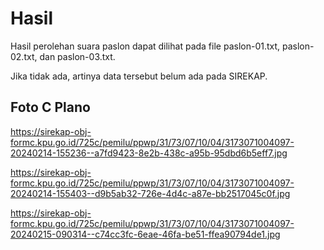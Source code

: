 # Hasil

Hasil perolehan suara paslon dapat dilihat pada file paslon-01.txt, paslon-02.txt, dan paslon-03.txt.

Jika tidak ada, artinya data tersebut belum ada pada SIREKAP.

## Foto C Plano

https://sirekap-obj-formc.kpu.go.id/725c/pemilu/ppwp/31/73/07/10/04/3173071004097-20240214-155236--a7fd9423-8e2b-438c-a95b-95dbd6b5eff7.jpg

https://sirekap-obj-formc.kpu.go.id/725c/pemilu/ppwp/31/73/07/10/04/3173071004097-20240214-155403--d9b5ab32-726e-4d4c-a87e-bb2517045c0f.jpg

https://sirekap-obj-formc.kpu.go.id/725c/pemilu/ppwp/31/73/07/10/04/3173071004097-20240215-090314--c74cc3fc-6eae-46fa-be51-ffea90794de1.jpg

